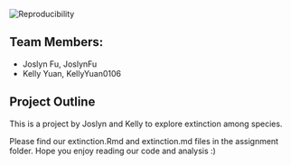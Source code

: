 
![Reproducibility](https://github.com/espm-157/extinction-yuan-fu/workflows/Reproducibility/badge.svg)

## Team Members:

- Joslyn Fu, JoslynFu
- Kelly Yuan, KellyYuan0106


## Project Outline

This is a project by Joslyn and Kelly to explore extinction among species. 


Please find our extinction.Rmd and extinction.md files in the assignment folder.
Hope you enjoy reading our code and analysis :)

